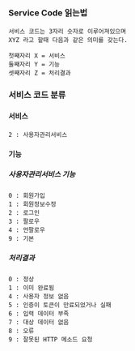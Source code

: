 ### Service Code 읽는법
    서비스 코드는 3자리 숫자로 이루어져있으며 
    XYZ 라고 할때 다음과 같은 의미를 갖는다.
    
    첫째자리 X = 서비스
    둘째자리 Y = 기능
    셋째자리 Z = 처리결과


    
### 서비스 코드 분류

#### 서비스
    2 : 사용자관리서비스
    
#### 기능
##### 사용자관리서비스 기능
    0 : 회원가입
    1 : 회원정보수정
    2 : 로그인
    3 : 팔로우
    4 : 언팔로우
    9 : 기본
    
##### 처리결과
    0 : 정상
    1 : 이미 완료됨
    4 : 사용자 정보 없음 
    5 : 인증이 토큰이 만료되었거나 실패 
    6 : 입력 데이터 부족
    7 : 대상 데이터 없음
    8 : 오류
    9 : 잘못된 HTTP 메소드 요청
    